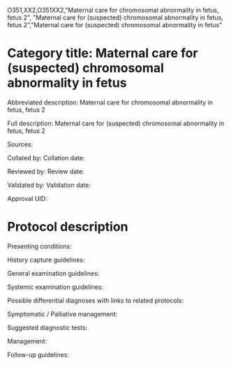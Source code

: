 O351,XX2,O351XX2,"Maternal care for chromosomal abnormality in fetus, fetus 2", "Maternal care for (suspected) chromosomal abnormality in fetus, fetus 2","Maternal care for (suspected) chromosomal abnormality in fetus"
# Category title: Maternal care for (suspected) chromosomal abnormality in fetus

Abbreviated description: Maternal care for chromosomal abnormality in fetus, fetus 2

Full description: Maternal care for (suspected) chromosomal abnormality in fetus, fetus 2

Sources:

Collated by:
Collation date:

Reviewed by:
Review date:

Validated by:
Validation date:

Approval UID:

# Protocol description

Presenting conditions:

History capture guidelines:

General examination guidelines:

Systemic examination guidelines:

Possible differential diagnoses with links to related protocols:

Symptomatic / Palliative management:

Suggested diagnostic tests:

Management:

Follow-up guidelines:
